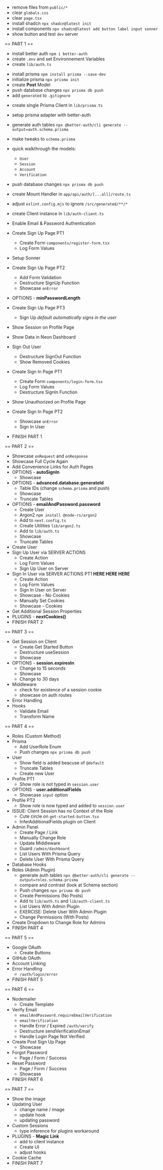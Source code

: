 - remove files from `public/*`
- clear `globals.css`
- clear `page.tsx`
- install shadcn `npx shadcn@latest init`
- install components `npx shadcn@latest add button label input sonner`
- show button and test `dev` server


== PART 1 ==

- install better auth `npm i better-auth`
- create `.env` and set Environnement Variables
- create `lib/auth.ts`
<!-- - setup `postgres` database with `neon.tech` -->
- install prisma `npm install prisma --save-dev`
- initialize prisma `npx prisma init`
- create **Post** Model
- push database changes `npx prisma db push`
- add `generated` to `.gitignore`
<!-- - adjust **scripts** in `package.json` -->

- create single Prisma Client in `lib/prisma.ts`
- setup prisma adapter with better-auth
- generate auth tables `npx @better-auth/cli generate --output=auth.schema.prisma`
- make tweaks to `schema.prisma`
- quick walkthrough the models:
  - `User`
  - `Session`
  - `Account`
  - `Verification`
- push database changes `npx prisma db push`
- create Mount Handler in `app/api/auth/[...all]/route.ts`
- adjust `eslint.config.mjs` to ignore `/src/generated/**/*`
- create Client instance in `lib/auth-client.ts`

- Enable Email & Password Authentication
- Create Sign Up Page PT1
  - Create Form `components/register-form.tsx`
  - Log Form Values
- Setup Sonner
- Create Sign Up Page PT2
  - Add Form Validation
  - Destructure SignUp Function
  - Showcase `onError`
- OPTIONS - **minPasswordLength**
- Create Sign Up Page PT3
  - Sign Up _default automatically signs in the user_
- Show Session on Profile Page
- Show Data in Neon Dashboard
- Sign Out User
  - Destructure SignOut Function
  - Show Removed Cookies
- Create Sign In Page PT1
  - Create Form `components/login-form.tsx`
  - Log Form Values
  - Destructure SignIn Function
- Show Unauthorized on Profile Page
- Create Sign In Page PT2
  - Showcase `onError`
  - Sign In User
- FINISH PART 1

== PART 2 ==

- Showcase `onRequest` and `onResponse`
- Showcase Full Cycle Again
- Add Convenience Links for Auth Pages
- OPTIONS - **autoSignIn**
  - Showcase
- OPTIONS - **advanced.database.generateId**
  - Table IDs (change `schema.prisma` and push)
  - Showcase
  - Truncate Tables
- OPTIONS - **emailAndPassword.password**
  - Create User
  - Argon2 `npm install @node-rs/argon2`
  - Add to `next.config.ts`
  - Create Utilities `lib/argon2.ts`
  - Add to `lib/auth.ts`
  - Showcase
  - Truncate Tables
- Create User
- Sign Up User via SERVER ACTIONS
  - Create Action
  - Log Form Values
  - Sign Up User on Server
- Sign In User via SERVER ACTIONS PT1 **HERE HERE HERE**
  - Create Action
  - Log Form Values
  - Sign In User on Server
  - Showcase - No Cookies
  - Manually Set Cookies
  - Showcase - Cookies
- Get Additional Session Properties
- PLUGINS - **nextCookies()**
- FINISH PART 2


== PART 3 ==

- Get Session on Client
  - Create Get Started Button
  - Destructure useSession
  - Showcase
- OPTIONS - **session.expiresIn**
  - Change to 15 seconds
  - Showcase
  - Change to 30 days
- Middleware
  - check for existence of a session cookie
  - showcase on auth routes
- Error Handling
- Hooks
  - Validate Email
  - Transform Name

== PART 4 ==

- Roles (Custom Method)
- Prisma
  - Add UserRole Enum
  - Push changes `npx prisma db push`
- User
  - Show field is added beacuse of `@default`
  - Truncate Tables
  - Create new User
- Profile PT1
  - Show role is not typed in `session.user`
- OPTIONS - **user.additionalFields**
  - Showcase `input` option
- Profile PT2
  - Show role is now typed and added to `session.user`
- ISSUE: Client Session has no Context of the Role
  - Cute circle on `get-started-button.tsx`
  - InferAdditionalFields plugin on Client
- Admin Panel
  - Create Page / Link
  - Manually Change Role
  - Update Middleware
  - Guard `/admin/dashboard`
  - List Users With Prisma Query
  - Delete User With Prisma Query
- Database Hooks
- Roles (Admin Plugin)
  - generate auth tables `npx @better-auth/cli generate --output=roles.schema.prisma`
  - compare and contrast (look at Schema section)
  - Push changes `npx prisma db push`
  - Create Permissions (No Posts)
  - Add to `lib/auth.ts` and `lib/auth-client.ts`
  - List Users With Admin Plugin
  - EXERCISE: Delete User With Admin Plugin
  - Change Permissions (With Posts)
- Create Dropdown to Change Role for Admins
- FINISH PART 4

== PART 5 ==

- Google OAuth
  - Create Buttons
- GitHub OAuth
- Account Linking
- Error Handling
  - `/auth/login/error`
- FINISH PART 5

== PART 6 ==

- Nodemailer
  - Create Template
- Verify Email
  - `emailAndPassword.requireEmailVerification`
  - `emailVerification`
  - Handle Error / Expired `/auth/verify`
  - Destructure sendVerificationEmail
  - Handle Login Page Not Verified
- Create Post Sign Up Page
  - Showcase
- Forgot Password
  - Page / Form / Success
- Reset Password
  - Page / Form / Success
  - Showcase
- FINISH PART 6

== PART 7 ==

- Show the image
- Updating User
  - change name / image
  - update hook
  - updating password
- Custom Sessions
  - type inference for plugins workaround
- PLUGINS - **Magic Link**
  - add to client instance
  - Create UI
  - adjust hooks
- Cookie Cache
- FINISH PART 7